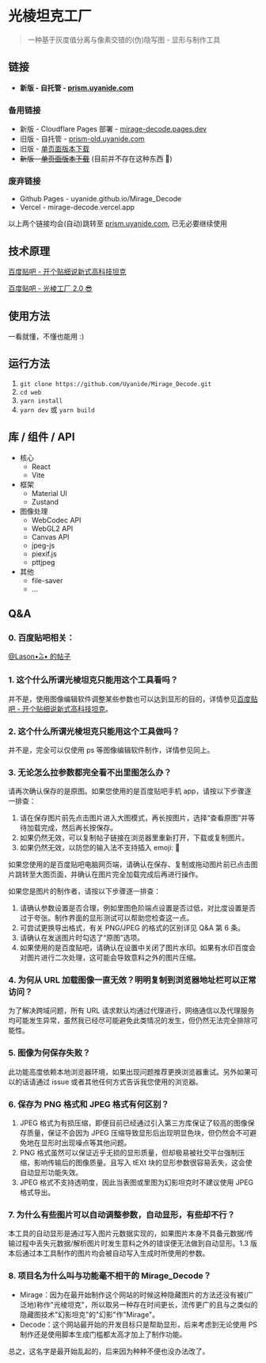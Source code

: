 # 光棱坦克工厂

> 一种基于灰度值分离与像素交错的(伪)隐写图 - 显形与制作工具

## 链接

-   **新版 - 自托管 - [prism.uyanide.com](https://prism.uyanide.com/)**

### 备用链接

-   新版 - Cloudflare Pages 部署 - [mirage-decode.pages.dev](https://mirage-decode.pages.dev)
-   旧版 - 自托管 - [prism-old.uyanide.com](https://prism-old.uyanide.com)
-   旧版 - [单页面版本下载](https://api.uyanide.com/prism_page)
-   <s>新版 - [单页面版本下载](https://www.bilibili.com/video/BV1GJ411x7h7/)</s> (目前并不存在这种东西 🥲)

### 废弃链接

-   Github Pages - uyanide.github.io/Mirage_Decode
-   Vercel - mirage-decode.vercel.app

以上两个链接均会(自动)跳转至 [prism.uyanide.com](https://prism.uyanide.com/), 已无必要继续使用

## 技术原理

[百度贴吧 - 开个贴细说新式高科技坦克](https://tieba.baidu.com/p/9093709508)

[百度贴吧 - 光棱工厂 2.0 😎](https://tieba.baidu.com/p/9968659784)

## 使用方法

一看就懂，不懂也能用 :)


## 运行方法

1. `git clone https://github.com/Uyanide/Mirage_Decode.git`
2. `cd web`
3. `yarn install`
4. `yarn dev` 或 `yarn build`

## 库 / 组件 / API

- 核心
  - React
  - Vite
- 框架
  - Material UI
  - Zustand
- 图像处理
  - WebCodec API
  - WebGL2 API
  - Canvas API
  - jpeg-js
  - piexif.js
  - pttjpeg
- 其他
  - file-saver
  - ...

## Q&A

### 0. 百度贴吧相关：

[@Lason•᷄ࡇ•᷅ 的帖子](https://tieba.baidu.com/p/9838229177)

### 1. 这个什么所谓光棱坦克只能用这个工具看吗？

并不是，使用图像编辑软件调整某些参数也可以达到显形的目的，详情参见[百度贴吧 - 开个贴细说新式高科技坦克](https://tieba.baidu.com/p/9093709508)。

### 2. 这个什么所谓光棱坦克只能用这个工具做吗？

并不是，完全可以仅使用 ps 等图像编辑软件制作，详情参见同上。

### 3. 无论怎么拉参数都完全看不出里图怎么办？

请再次确认保存的是原图。如果您使用的是百度贴吧手机 app，请按以下步骤逐一排查：

1. 请在保存图片前先点击图片进入大图模式，再长按图片，选择“查看原图”并等待加载完成，然后再长按保存。
2. 如果仍然无效，可以复制帖子链接在浏览器里重新打开，下载或复制图片。
3. 如果仍然无效，以防您的输入法不支持插入 emoji: 🔨

如果您使用的是百度贴吧电脑网页端，请确认在保存、复制或拖动图片前已点击图片跳转至大图页面，并确认在图片完全加载完成后再进行操作。

如果您是图片的制作者，请按以下步骤逐一排查：

1. 请确认参数设置是否合理，例如里图色阶端点设置是否过低，对比度设置是否过于夸张。制作界面的显形测试可以帮助您检查这一点。
2. 可尝试更换导出格式，有关 PNG/JPEG 的格式的区别详见 Q&A 第 6 条。
3. 请确认在发送图片时勾选了“原图”选项。
4. 如果使用的是百度贴吧，请确认在设置中关闭了图片水印。如果有水印百度会对图片进行二次处理，这可能会导致意料之外的图片压缩。

### 4. 为何从 URL 加载图像一直无效？明明复制到浏览器地址栏可以正常访问？

为了解决跨域问题，所有 URL 请求默认均通过代理进行，网络通信以及代理服务均可能发生异常，虽然我已经尽可能避免此类情况的发生，但仍然无法完全排除可能性。

### 5. 图像为何保存失败？

此功能高度依赖本地浏览器环境，如果出现问题推荐更换浏览器重试。另外如果可以的话请通过 issue 或者其他任何方式告诉我您使用的浏览器。

### 6. 保存为 PNG 格式和 JPEG 格式有何区别？

1. JPEG 格式为有损压缩，即便目前已经通过引入第三方库保证了较高的图像保存质量，保证不会因为 JPEG 压缩导致显形后出现明显色块，但仍然会不可避免地在显形时出现噪点等其他问题。
2. PNG 格式虽然可以保证近乎无损的显形质量，但却极易被社交平台强制压缩，影响传输后的图像质量。且写入 tEXt 块的显形参数很容易丢失，这会使自动显形功能失效。
3. JPEG 格式不支持透明度，因此当表图或里图为幻影坦克时不建议使用 JPEG 格式导出。

### 7. 为什么有些图片可以自动调整参数，自动显形，有些却不行？

本工具的自动显形是通过写入图片元数据实现的，如果图片本身不具备元数据/传输过程中丢失元数据/解析图片时发生意料之外的错误便无法做到自动显形。1.3 版本后通过本工具制作的图片均会被自动写入生成时所使用的参数。

### 8. 项目名为什么叫与功能毫不相干的 Mirage_Decode？

- Mirage：因为在最开始制作这个网站的时候这种隐藏图片的方法还没有被(广泛地)称作"光棱坦克"，所以取另一种存在时间更长，流传更广的且与之类似的隐藏图技术"幻影坦克"的"幻影"作"Mirage"。
- Decode：这个网站最开始的开发目标只是帮助显形，后来考虑到无论使用 PS 制作还是使用脚本生成门槛都太高才加上了制作功能。

总之，这名字是最开始乱起的，后来因为种种不便也没办法改了。
